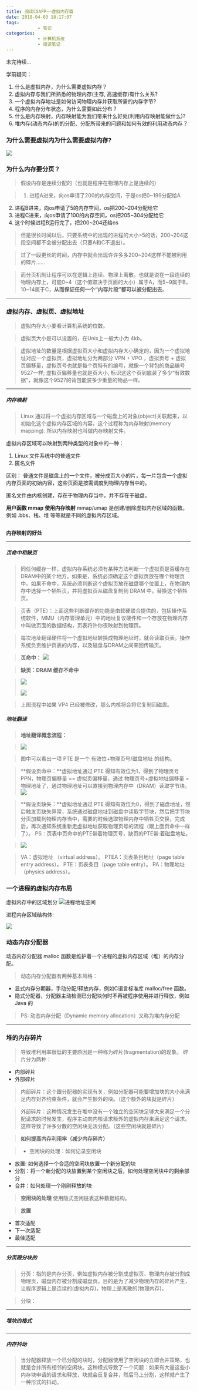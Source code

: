 ```yaml
---
title: 阅读CSAPP——虚拟内存篇
date: 2018-04-03 18:17:07
tags: 
			- 笔记
categories: 
			- 计算机系统
			- 阅读笔记
---
```


未完待续...

<!-- more -->

学前疑问：
1. 什么是虚拟内存，为什么需要虚拟内存？
2. 虚拟内存与我们所熟悉的物理内存(主存, 高速缓存)有什么关系?
3. 一个虚拟内存地址是如何访问物理内存并获取所需的内存字节?
4. 程序的内存分布状态，为什么需要如此分布？
5. 什么是内存映射，内存映射能为我们带来什么好处(利用内存映射能做什么)?
6. 堆内存(动态内存)的的分配、分配所带来的问题和如何有效的利用动态内存？


### 为什么需要虚拟内为什么需要虚拟内存?

![](/images/virtual-memory-from-csapp/918357-20171108185242341-1748889302.jpg)

### 为什么内存要分页？
  
>假设内存是连续分配的（也就是程序在物理内存上是连续的）
    
>1. 进程A进来，向os申请了200的内存空间，于是os把0~199分配给A 
2. 进程B进来，向os申请了5的内存空间，os把200~204分配给它 
3. 进程C进来，向os申请了100的内存空间，os把205~304分配给它 
4. 这个时候进程B运行完了，把200~204还给os
    
>但是很长时间以后，只要系统中的出现的进程的大小>5的话，200~204这段空间都不会被分配出去（只要A和C不退出）。
    
>过了一段更长的时间，内存中就会出现许许多多200~204这样不能被利用的碎片……
    
>而分页机制让程序可以在逻辑上连续、物理上离散。也就是说在一段连续的物理内存上，可能0~4（这个值取决于页面的大小）属于A，而5~9属于B，10~14属于C，**从而保证任何一个“内存片段”都可以被分配出去**。

---

### 虚拟内存、虚拟页、虚拟地址

>虚拟内存大小要看计算机系统的位数。

>虚拟页大小是可以设置的，在Unix上一般大小为 4kb。

>虚拟地址的数量是根据虚拟页大小和虚拟内存大小确定的，因为一个虚拟地址对应一个虚拟页，虚拟地址分为两部分 VPN + VPO ，虚拟页号 + 虚拟页偏移量，虚拟页号也就是每个页特有的编号，就像一个背包的商品编号9527一样; 虚拟页偏移量也就是页大小, 标识这这个页到底装了多少“有效数据"，就像这个9527的背包能装多少重量的物品一样。

---

##### 内存映射
>Linux 通过将一个虚拟内存区域与一个磁盘上的对象(object)关联起来，以初始化这个虚拟内存区域的内容，这个过程称为内存映射(memory mapping).
>所以内存映射也叫做内存映射文件。

虚拟内存区域可以映射到两种类型的对象中的一种：
1. Linux 文件系统中的普通文件
2. 匿名文件

区别：
普通文件是磁盘上的一个文件，被分成页大小的片，每一片包含一个虚拟内存页面的初始内容，这些页面是按需调度到物理内存当中的。

匿名文件由内核创建，存在于物理内存当中，并不存在于磁盘。

**用户函数 mmap 使用内存映射**
mmap/umap 是创建/删除虚拟内存区域的函数。例如 .bbs、栈、堆 等等就是不同的虚拟内存区域。
```cpp

```
**内存映射的好处**

----

##### 页命中和缺页
>同任何缓存一样，虚拟内存系统必须有某种方法判断一个虚拟页是否缓存在DRAM中的某个地方。如果是，系统必须确定这个虚拟页放在哪个物理页中。如果不命中，系统必须判断这个虚拟页放在磁盘哪个位置上，在物理内存中选择一个牺牲页，并将虚拟页从磁盘复制到 DRAM 中，替换这个牺牲页。

>页表（PTE）：上面这些判断缓存的功能是由软硬联合提供的，包括操作系统软件，MMU（内存管理单元）中的地址复议硬件和一个存放在物理内存中叫做页面的数据结构，页表将许你夜映射到物理页。

>每次地址翻译硬件将一个虚拟地址转换成物理地址时，就会读取页表。操作系统负责维护页表的内存，以及磁盘与DRAM之间来回传输页。


>**页命中：**
>![](/images/virtual-memory-from-csapp/1522750829762.jpg)

>**缺页：DRAM 缓存不命中**

>![](/images/virtual-memory-from-csapp/1522750854143.jpg)
>
>![](/images/virtual-memory-from-csapp/1522750870793.jpg)

>上图流程中如果 VP4 已经被修改，那么内核将会将它复制回磁盘。

##### 地址翻译
>**地址翻译概念流程：**

>![](/images/virtual-memory-from-csapp/1522750894245.jpg)

>图中可以看出一项 PTE 是一个 有效位+物理页号/磁盘地址 的结构。

>**假设页命中：**虚拟地址通过 PTE 得知有效位为1，得到了物理页号PPN，物理页偏移量  == 虚拟页偏移量，通过 物理页号+虚拟地址偏移量 = 物理地址了，通过物理地址可以直接到物理内存中（DRAM）读取字节块。
>![](/images/virtual-memory-from-csapp/1522750909427.jpg)

>**假设页缺失：**虚拟地址通过 PTE 得知有效位为0，得到了磁盘地址，然后触发页缺失异常，系统通过磁盘地址到磁盘中读取字节块，然后把字节块分页加载到物理内存当中，需要的时候选取物理内存中牺牲页交换，完成后，再次通知系统重新走虚拟地址获取物理页号的流程（跟上面页命中一样了）。
>PS：页表中页命中的PTE带着物理页号，缺页的PTE带:着磁盘地址。

>![](/images/virtual-memory-from-csapp/1522750928874.jpg)

>VA：虚拟地址 （virtual address）。
>PTEA：页表条目地址（page table entry address）。
>PTE：页表条目（page table entry）。
>PA：物理地址（physics address）。

### 一个进程的虚拟内存布局

虚拟内存中的区域划分
![进程地址空间](/images/process-from-csapp/1438747148_9194.png)

进程内存区域结构体:

![](/images/virtual-memory-from-csapp/20160114204448112)

### 动态内存分配器 

动态内存分配器 malloc 函数是维护着一个进程的虚拟内存区域（堆）的内存分配。

>动态内存分配器有两种基本风格：
* 显式内存分期器，手动分配/释放内存，例如C语言标准库 malloc/free 函数。
* 隐式分配器，分配器主动检测已分配块何时不再被程序使用并进行释放，例如 Java 的

> PS: 动态内存分配（Dynamic memory allocation）又称为堆内存分配

------

### 堆的内存碎片
>导致堆利用率很低的主要原因是一种称为碎片(fragmentation)的现象。
碎片分为两种：
* 内部碎片
* 外部碎片

>内部碎片：这个跟分配器的实现有关，例如分配器可能要增加块的大小来满足内存对齐约束条件，就会产生额外的块。（这个额外的块就是碎片）

>外部碎片：这种情况发生在堆中没有一个独立的空闲块足够大来满足一个分配请求的时候发生，程序主动向内核请求额外的虚拟内存来满足这个请求。这样导致了许多分散的空闲块无法分配。（这些空闲块就是碎片）

>**如何提高内存利用率（减少内存碎片）**

>* 空闲块的处理：如何记录空闲块
* 放置: 如何选择一个合适的空闲块放置一个新分配的块
* 分割：将一个新分配的块放置到某个空闲块之后，如何处理空闲块中的剩余部分
* 合并：如何处理一个刚刚释放的块

>**空闲块的处理**
使用隐式空闲链表这种数据结构。

>**放置**
* 首次适配
* 下一次适配
* 最佳适配

----

##### 分页跟分块的

>分页：指的是内存分页，例如虚拟内存被分割成虚拟页、物理内存被分割成物理页，磁盘内存被分割成磁盘页。目的是为了减少物理内存的碎片产生，让程序逻辑上是连续的(虚拟内存)，物理上是离散的(物理内存)。

>分块：

----

#####  堆块的格式


----

#####  内存抖动
>当分配器释放一个已分配的块时，分配器使用了空闲块的立即合并策略，也就是合并所有相邻的空闲块。这种模式导致了一个问题：如果有大量这些小内存块申请的请求和释放，块就会反复合并，然后马上分割，这样就产生了一种形式的抖动。

